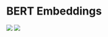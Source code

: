 # BERT Embeddings  

<img src=https://github.com/RubensZimbres/Repo-2019/blob/master/BERT_Embeddings_PyTorch/pics/bert2.PNG>  

<img src=https://github.com/RubensZimbres/Repo-2019/blob/master/BERT_Embeddings_PyTorch/pics/bert3.PNG>

